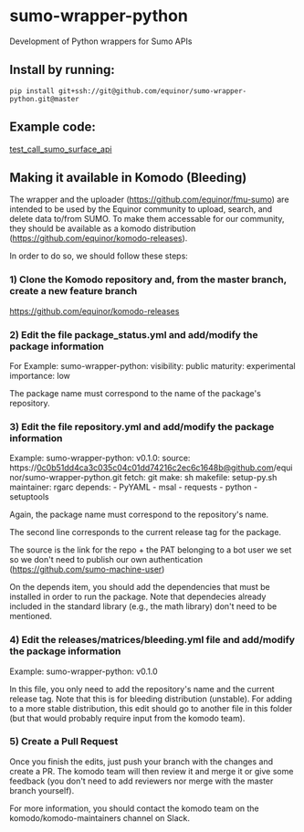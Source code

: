 # sumo-wrapper-python
Development of Python wrappers for Sumo APIs


## Install by running: 
    
    pip install git+ssh://git@github.com/equinor/sumo-wrapper-python.git@master
    
## Example code:
[test_call_sumo_surface_api](scripts/examples/test_call_sumo_surface_api.py)

## Making it available in Komodo (Bleeding)
The wrapper and the uploader (https://github.com/equinor/fmu-sumo) are intended to be used by the Equinor community to upload, search, and delete data to/from SUMO. To make them accessable for our community, they should be available as a komodo distribution (https://github.com/equinor/komodo-releases).

In order to do so, we should follow these steps:

### 1) Clone the Komodo repository and, from the master branch, create a new feature branch
https://github.com/equinor/komodo-releases

### 2) Edit the file package_status.yml and add/modify the package information
For Example: 
    sumo-wrapper-python:
        visibility: public
        maturity: experimental
        importance: low
        
The package name must correspond to the name of the package's repository.

### 3) Edit the file repository.yml and add/modify the package information
Example:
    sumo-wrapper-python:
        v0.1.0:
            source: https://0c0b51dd4ca3c035c04c01dd74216c2ec6c1648b@github.com/equinor/sumo-wrapper-python.git
            fetch: git
            make: sh
            makefile: setup-py.sh
            maintainer: rgarc
            depends:
                - PyYAML
                - msal
                - requests
                - python
                - setuptools

Again, the package name must correspond to the repository's name. 

The second line corresponds to the current release tag for the package.

The source is the link for the repo + the PAT belonging to a bot user we set so we don't need to publish our own authentication (https://github.com/sumo-machine-user)

On the depends item, you should add the dependencies that must be installed in order to run the package. Note that dependecies already included in the standard library (e.g., the math library) don't need to be mentioned.

### 4) Edit the releases/matrices/bleeding.yml file and add/modify the package information
Example:
    sumo-wrapper-python: v0.1.0

In this file, you only need to add the repository's name and the current release tag. Note that this is for bleeding distribution (unstable). For adding to a more stable distribution, this edit should go to another file in this folder (but that would probably require input from the komodo team).

### 5) Create a Pull Request
Once you finish the edits, just push your branch with the changes and create a PR. The komodo team will then review it and merge it or give some feedback (you don't need to add reviewers nor merge with the master branch yourself).

For more information, you should contact the komodo team on the komodo/komodo-maintainers channel on Slack.

